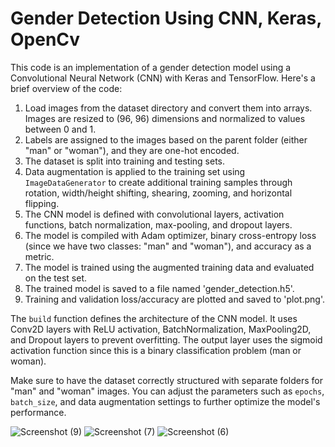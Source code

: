 
# Gender Detection Using CNN, Keras, OpenCv

This code is an implementation of a gender detection model using a Convolutional Neural Network (CNN) with Keras and TensorFlow. Here's a brief overview of the code:

1. Load images from the dataset directory and convert them into arrays. Images are resized to (96, 96) dimensions and normalized to values between 0 and 1.
2. Labels are assigned to the images based on the parent folder (either "man" or "woman"), and they are one-hot encoded.
3. The dataset is split into training and testing sets.
4. Data augmentation is applied to the training set using `ImageDataGenerator` to create additional training samples through rotation, width/height shifting, shearing, zooming, and horizontal flipping.
5. The CNN model is defined with convolutional layers, activation functions, batch normalization, max-pooling, and dropout layers.
6. The model is compiled with Adam optimizer, binary cross-entropy loss (since we have two classes: "man" and "woman"), and accuracy as a metric.
7. The model is trained using the augmented training data and evaluated on the test set.
8. The trained model is saved to a file named 'gender_detection.h5'.
9. Training and validation loss/accuracy are plotted and saved to 'plot.png'.

The `build` function defines the architecture of the CNN model. It uses Conv2D layers with ReLU activation, BatchNormalization, MaxPooling2D, and Dropout layers to prevent overfitting. The output layer uses the sigmoid activation function since this is a binary classification problem (man or woman).

Make sure to have the dataset correctly structured with separate folders for "man" and "woman" images. You can adjust the parameters such as `epochs`, `batch_size`, and data augmentation settings to further optimize the model's performance.





![Screenshot (9)](https://user-images.githubusercontent.com/108931665/201774882-a34542c0-9874-4688-8266-2797872e4f84.png)
![Screenshot (7)](https://user-images.githubusercontent.com/108931665/201774925-db3b7ea1-ce78-41ed-964a-131ba4e35926.png)
![Screenshot (6)](https://user-images.githubusercontent.com/108931665/201774932-77d5d4ca-fcab-40e2-b25e-1191e41b5735.png)
